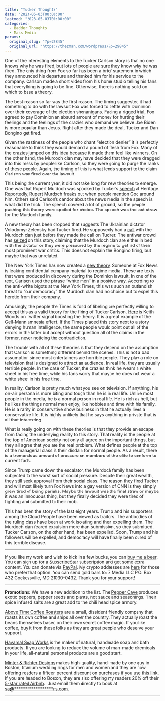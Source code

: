 ```yaml
---
title: "Tucker Thoughts"
date: "2023-05-03T00:00:00"
lastmod: "2023-05-03T00:00:00"
categories:
  - Badder Thoughts
  - Mass Media
params:
  original_slug: "?p=29845"
  original_url: "https://thezman.com/wordpress/?p=29845"
---
```


One of the interesting elements to the Tucker Carlson story is that no
one knows why he was fired, but lots of people are sure they know why he
was fired. The only thing from Fox so far has been a brief statement in
which they announced his departure and thanked him for his service to
the company. Carlson made a short video from his home studio telling his
fans that everything is going to be fine. Otherwise, there is nothing
solid on which to base a theory.

The best reason so far was the first reason. The timing suggested it had
something to do with the lawsuit Fox was forced to settle with Dominion
over their coverage of the election shenanigans. Facing a rigged trial,
Fox agreed to pay Dominion an absurd amount of money for hurting their
feelings and the feelings of the crazies who demand we believe Joe Biden
is more popular than Jesus. Right after they made the deal, Tucker and
Dan Bongino get fired.

Given the nastiness of the people who chant “election denier” it is
perfectly reasonable to think they would demand a pound of flesh from
Fox. Many of the crazies jumped on this idea because it made them feel
like winners. On the other hand, the Murdoch clan may have decided that
they were dragged into this mess by people like Carlson, so they were
going to purge the ranks of these people. Again, the timing of this is
what lends support to the claim Carlson was fired over the lawsuit.

This being the current year, it did not take long for new theories to
emerge. One was that Rupert Murdoch was spooked by Tucker’s <a
href="https://www.washingtonexaminer.com/opinion/did-tucker-preview-fox-exit-at-heritage-this-weekend"
rel="noopener" target="_blank">speech</a> at Heritage. Reportedly,
Rupert Murdoch freaks out when people mention God around him. Others
said Carlson’s candor about the news media in the speech is what did the
trick. The speech covered a lot of ground, so the people pushing this
theory were spoiled for choice. The speech was the last straw for the
Murdoch family.

A new theory has been dropped that suggests The Ukrainian dictator
Volodymyr Zelensky had Tucker fired. He supposedly had a <a
href="https://www.dailymail.co.uk/news/article-12037437/Rupert-Lachlan-Murdoch-calls-President-Zelensky.html"
rel="noopener" target="_blank">call</a> with the Murdoch clan just
before they made the call on Tucker. The antiwar crowd has <a
href="https://www.semafor.com/article/04/30/2023/the-murdochs-ukraine-connection"
rel="noopener" target="_blank">seized</a> on this story, claiming that
the Murdoch clan are either in bed with the dictator or they were
pressured by the regime to get rid of their most prominent war critics.
This does not explain the Bongino firing, but maybe that was unrelated.

The New York Times has now created a
<a href="https://archive.is/Bs8Oc" rel="noopener" target="_blank">new
theory</a>. Someone at Fox News is leaking confidential company material
to regime media. These are texts that were produced in discovery during
the Dominion lawsuit. In one of the text, Carlson used the phrase “white
men” in a positive way. According to the anti-white bigots at the New
York Times, this was such an outlandish threat to “our democracy” the
Murdoch clan had no choice but to expel this heretic from their company.

Amusingly, the people the Times is fond of libeling are perfectly
willing to accept this as a valid theory for the firing of Tucker
Carlson.
<a href="https://twitter.com/KeithWoodsYT/status/1653677841030979585"
rel="noopener" target="_blank">Here</a> is Keith Woods on Twitter signal
boosting the theory. It is a great example of the Gell-Mann amnesia
effect. If the Times placed this story next to a story denying human
intelligence, the same people would point out all of the errors in the
latter but accept without question all of the claims in the former,
never noticing the contradiction.

The trouble with all of these theories is that they depend on the
assumption that Carlson is something different behind the scenes. This
is not a bad assumption since most entertainers are horrible people.
They play a role on television that is designed to attract an audience.
In real life, they are usually terrible people. In the case of Tucker,
the crazies think he wears a white sheet in his free time, while his
fans worry that maybe he does not wear a white sheet in his free time.

In reality, Carlson is pretty much what you see on television. If
anything, his on-air persona is more biting and tough than he is in real
life. Unlike most people in the media, he is a normal person in real
life. He is rich as hell, but he likes the things normal men enjoy, like
hobbies and time with his family. He is a rarity in conservative show
business in that he actually lives a conservative life. It is highly
unlikely that he says anything in private that is all that interesting.

What is really going on with these theories is that they provide an
escape from facing the underlying reality to this story. That reality is
the people at the top of American society not only all agree on the
important things, but they all agree that you are the real problem. What
defines people at the top of the managerial class is their disdain for
normal people. As a result, there is a tremendous amount of pressure on
members of the elite to conform to current fads.

Since Trump came down the escalator, the Murdoch family has been
subjected to the worst sort of social pressure. Despite their great
wealth, they still seek approval from their social class. The reason
they fired Tucker and will most likely turn Fox News into a gay version
of CNN is they simply grew tired of being pariahs. Maybe the lawsuit was
the final straw or maybe it was an innocuous thing, but they finally
decided they were tired of fighting and submitted to their mob.

This has been the story of the last eight years. Trump and his
supporters among the Cloud People have been viewed as traitors. The
antibodies of the ruling class have been at work isolating and then
expelling them. The Murdoch clan feared expulsion more than submission,
so they submitted. Tucker Carlson, on the other hand, has been expelled.
Soon, Trump and his followers will be expelled, and democracy will have
finally been cured of this terrible disease.

------------------------------------------------------------------------

If you like my work and wish to kick in a few bucks, you can
<a href="https://www.buymeacoffee.com/mujolulu" rel="noopener"
target="_blank">buy me a beer</a>. You can sign up for a
<a href="https://www.subscribestar.com/the-z-blog" rel="noopener"
target="_blank">SubscribeStar</a> subscription and get some extra
content. You can donate via <a
href="https://www.paypal.com/donate/?cmd=_s-xclick&amp;hosted_button_id=UDAS2Q8JYA6CN&amp;source=url"
rel="noopener" target="_blank">PayPal</a>. My crypto addresses are
<a href="https://thezman.com/wordpress/?page_id=22713" rel="noopener"
target="_blank">here</a> for those who prefer that option. You can send
gold bars to: Z Media LLC P.O. Box 432 Cockeysville, MD 21030-0432.
Thank you for your support!

------------------------------------------------------------------------

**Promotions:** We have a new addition to the list. The
<a href="https://peppercave.com/shop/ols/products" rel="noopener"
target="_blank">Pepper Cave</a> produces exotic peppers, pepper seeds
and plants, hot sauce and seasonings. Their spice infused salts are a
great add to the chili head spice armory.

<a href="https://abovetimecoffee.com/" rel="noopener"
target="_blank">Above Time Coffee Roasters</a> are a small, dissident
friendly company that roasts its own coffee and ships all over the
country. They actually roast the beans themselves based on their own
secret coffee magic. If you like coffee, buy it from these folks as they
are great people who deserve your support.

<a href="https://havamalsoapworks.com/" rel="noopener"
target="_blank">Havamal Soap Works</a> is the maker of natural, handmade
soap and bath products. If you are looking to reduce the volume of
man-made chemicals in your life, all-natural personal products are a
good start.

<a href="https://www.minterandrichterdesigns.com/"
rel="noreferrer nofollow noopener" target="_blank">Minter &amp; Richter
Designs</a> makes high-quality, hand-made by one guy in Boston, titanium
wedding rings for men and women and they are now offering readers a
fifteen percent discount on purchases if you use
<a href="https://www.minterandrichterdesigns.com/discount/ZMAN"
rel="noreferrer nofollow noopener" target="_blank">this link</a>.
<span class="highlight"><span class="colour"><span class="font"><span class="size">If
you are headed to Boston, they are also offering my readers 20% off
their <a
href="https://www.airbnb.com/users/7988017/listings?user_id=7988017&amp;s=3"
rel="noopener noreferrer" target="_blank">5-star rated Airbnb</a>.  Just
email them directly to book at
<a href="mailto:sa***@*********************ns.com"
data-original-string="QVYEVeYynQOl2mq18NKlWA==cb7wwDvSq4UsWkF7wGBs3cqv57/Wdn+JTvgEqwzoVRkfvXqUF0Vra8UPrPOxm8YeomY"><span
class="apbct-email-encoder"
data-original-string="X+0xc0W727TB66w04Cb2aA==cb7aXXszekUCQbF4op9x4SyE3kdDW68eiiNEIXCvavHD8xall5CrMgPEF4g0KUbwEn8"
title="This contact has been encoded by Anti-Spam by CleanTalk. Click to decode. To finish the decoding make sure that JavaScript is enabled in your browser.">sa<span
class="apbct-blur">***</span>@<span
class="apbct-blur">*********************</span>ns.com</span></a>.</span></span></span></span>

------------------------------------------------------------------------
